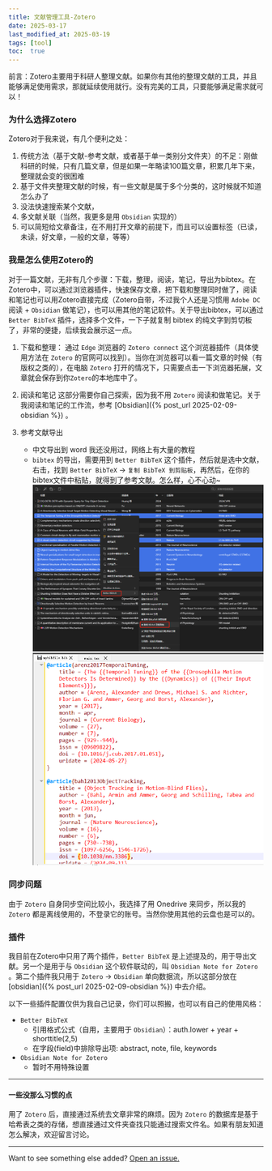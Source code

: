 ```yaml
---
title: 文献管理工具-Zotero
date: 2025-03-17
last_modified_at: 2025-03-19
tags: [tool]
toc:  true
---
```


前言：Zotero主要用于科研人整理文献。如果你有其他的整理文献的工具，并且能够满足使用需求，那就延续使用就行。没有完美的工具，只要能够满足需求就可以！

### 为什么选择Zotero
Zotero对于我来说，有几个便利之处：
1. 传统方法（基于文献-参考文献，或者基于单一类别分文件夹）的不足：刚做科研的时候，只有几篇文章，但是如果一年略读100篇文章，积累几年下来，整理就会变的很困难
2. 基于文件夹整理文献的时候，有一些文献是属于多个分类的，这时候就不知道怎么办了
3. 没法快速搜索某个文献，
4. 多文献关联（当然，我更多是用 `Obsidian` 实现的）
5. 可以简短给文章备注，在不用打开文章的前提下，而且可以设置标签（已读，未读，好文章，一般的文章，等等）

### 我是怎么使用Zotero的
对于一篇文献，无非有几个步骤：下载，整理，阅读，笔记，导出为bibtex。在Zotero中，可以通过浏览器插件，快速保存文章，把下载和整理同时做了，阅读和笔记也可以用Zotero直接完成（Zotero自带，不过我个人还是习惯用 `Adobe DC` 阅读 + `Obsidian` 做笔记），也可以用其他的笔记软件。关于导出bibtex，可以通过 `Better BibTeX` 插件，选择多个文件，一下子就复制 bibtex 的纯文字到剪切板了，非常的便捷，后续我会展示这一点。

1. 下载和整理：
    通过 `Edge` 浏览器的 `Zotero connect` 这个浏览器插件（具体使用方法在 `Zotero` 的官网可以找到）。当你在浏览器可以看一篇文章的时候（有版权之类的），在电脑 `Zotero` 打开的情况下，只需要点击一下浏览器拓展，文章就会保存到你`Zotero`的本地库中了。

2. 阅读和笔记
    这部分需要你自己探索，因为我不用 `Zotero` 阅读和做笔记。关于我阅读和笔记的工作流，参考 [Obsidian]({% post_url 2025-02-09-obsidian %}) 。

3. 参考文献导出
    - 中文导出到 word 我还没用过，网络上有大量的教程
    - `bibtex` 的导出，需要用到 `Better BibTeX` 这个插件，然后就是选中文献，右击，找到 `Better BibTeX` -> `复制 BibTeX 到剪贴板`，再然后，在你的bibtex文件中粘贴，就得到了参考文献。怎么样，心不心动~
    ![Desktop View](/assets/image/zotero-att1.jpg)
    ![Desktop View](/assets/image/zotero-att2.jpg)

### 同步问题
由于 `Zotero` 自身同步空间比较小，我选择了用 Onedrive 来同步，所以我的 `Zotero` 都是离线使用的，不登录它的账号。当然你使用其他的云盘也是可以的。

### 插件
我目前在Zotero中只用了两个插件，`Better BibTeX` 是上述提及的，用于导出文献。另一个是用于与 `Obsidian` 这个软件联动的，叫 `Obsidian Note for Zotero` 。第二个插件我只用于 `Zotero` -> `Obsidian` 单向数据流，所以这部分放在 [obsidian]({% post_url 2025-02-09-obsidian %}) 中去介绍。

以下一些插件配置仅供为我自己记录，你们可以照搬，也可以有自己的使用风格：
- `Better BibTeX` 
    - 引用格式公式（自用，主要用于 `Obsidian`）：auth.lower + year + shorttitle(2,5) 
    - 在字段(field)中排除导出项: abstract, note, file, keywords
- `Obsidian Note for Zotero`
    - 暂时不用特殊设置


---

#### 一些没那么习惯的点
用了 `Zotero` 后，直接通过系统去文章非常的麻烦。因为 `Zotero` 的数据库是基于哈希表之类的存储，想直接通过文件夹查找只能通过搜索文件名。如果有朋友知道怎么解决，欢迎留言讨论。

---

Want to see something else added? <a href="https://github.com/MingshuoXu/MingshuoXu.github.io/issues/new">Open an issue.</a>

[^fn-sample_footnote]: Handy! Now click the return link to go back.
